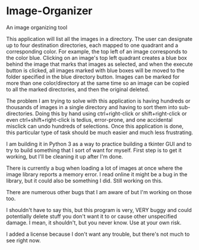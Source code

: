# Image-Organizer
An image organizing tool

This application will list all the images in a directory. The user can designate up to four destination directories, each mapped to one quadrant and a corresponding color. For example, the top left of an image corresponds to the color blue. Clicking on an image's top left quadrant creates a blue box behind the image that marks that images as selected, and when the execute button is clicked, all images marked with blue boxes will be moved to the folder specified in the blue directory button. Images can be marked for more than one color/directory at the same time so an image can be copied to all the marked directories, and then the original deleted.

The problem I am trying to solve with this application is having hundreds or thousands of images in a single directory and having to sort them into sub-directories. Doing this by hand using ctrl+right-click or shift+right-click or even ctrl+shift+right-click is tedius, error-prone, and one accidental misclick can undo hundreds of selections. Once this application is done, this particular type of task should be much easier and much less frustrating.

I am building it in Python 3 as a way to practice building a tkinter GUI and to try to build something that I sort of want for myself. First step is to get it working, but I'll be cleaning it up after I'm done.

There is currently a bug when loading a lot of images at once where the image library reports a memory error. I read online it might be a bug in the library, but it could also be something I did. Still working on this.

There are numerous other bugs that I am aware of but I'm working on those too.

I shouldn't have to say this, but this program is very, VERY buggy and could potentially delete stuff you don't want it to or cause other unspecified damage. I mean, it shouldn't, but you never know. Use at your own risk.

I added a license because I don't want any trouble, but there's not much to see right now.
